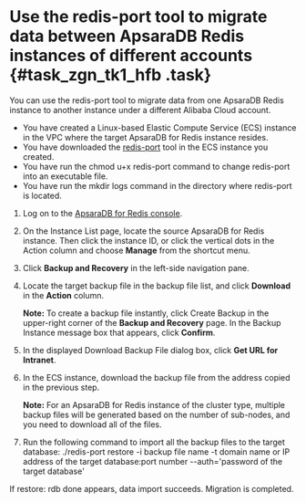 # Use the redis-port tool to migrate data between ApsaraDB Redis instances of different accounts {#task_zgn_tk1_hfb .task}

You can use the redis-port tool to migrate data from one ApsaraDB Redis instance to another instance under a different Alibaba Cloud account.

-   You have created a Linux-based Elastic Compute Service \(ECS\) instance in the VPC where the target ApsaraDB for Redis instance resides.
-   You have downloaded the [redis-port](http://docs-aliyun.cn-hangzhou.oss.aliyun-inc.com/assets/attach/85829/cn_zh/1533199526614/redis-port%282%29?spm=a2c4g.11186623.2.10.1b5447ceE6Wtwt) tool in the ECS instance you created.
-   You have run the chmod u+x redis-port command to change redis-port into an executable file.
-   You have run the mkdir logs command in the directory where redis-port is located.

1.  Log on to the [ApsaraDB for Redis console](https://kvstorenext.console.aliyun.com). 
2.   On the Instance List page, locate the source ApsaraDB for Redis instance. Then click the instance ID, or click the vertical dots in the Action column and choose **Manage** from the shortcut menu. 
3.   Click **Backup and Recovery** in the left-side navigation pane. 
4.  Locate the target backup file in the backup file list, and click **Download** in the **Action** column. 

    **Note:** To create a backup file instantly, click Create Backup in the upper-right corner of the **Backup and Recovery** page. In the Backup Instance message box that appears, click **Confirm**.

5.   In the displayed Download Backup File dialog box, click **Get URL for Intranet**. 
6.  In the ECS instance, download the backup file from the address copied in the previous step. 

    **Note:** For an ApsaraDB for Redis instance of the cluster type, multiple backup files will be generated based on the number of sub-nodes, and you need to download all of the files.

7.  Run the following command to import all the backup files to the target database: ./redis-port restore -i backup file name -t domain name or IP address of the target database:port number --auth='password of the target database' 

If restore: rdb done appears, data import succeeds. Migration is completed.

